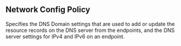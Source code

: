 ## Network Config Policy
Specifies the DNS Domain settings that are used to add or update the resource records on the DNS server from the endpoints, and the DNS server settings for IPv4 and IPv6 on an endpoint. 